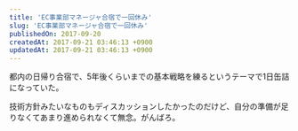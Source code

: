 ```yaml
---
title: 'EC事業部マネージャ合宿で一回休み'
slug: 'EC事業部マネージャ合宿で一回休み'
publishedOn: 2017-09-20
createdAt: 2017-09-21 03:46:13 +0900
updatedAt: 2017-09-21 03:46:13 +0900
---
```

都内の日帰り合宿で、5年後くらいまでの基本戦略を練るというテーマで1日缶詰になっていた。

技術方針みたいなものもディスカッションしたかったのだけど、自分の準備が足りなくてあまり進められなくて無念。がんばろ。
